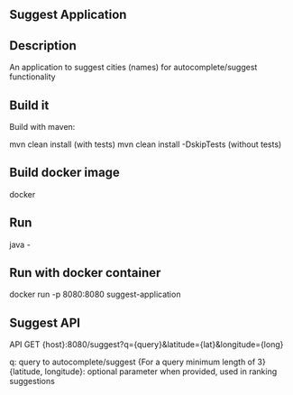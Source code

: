 ## Suggest Application

## Description

An application to suggest cities (names) for autocomplete/suggest functionality

## Build it

Build with maven:

mvn clean install (with tests)
mvn clean install -DskipTests (without tests)

## Build docker image

docker 

## Run

java -

## Run with docker container

docker run -p 8080:8080 suggest-application

## Suggest API

API GET {host}:8080/suggest?q={query}&latitude={lat}&longitude={long}

q: query to autocomplete/suggest {For a query minimum length of 3}
{latitude, longitude}: optional parameter when provided, used in ranking suggestions
